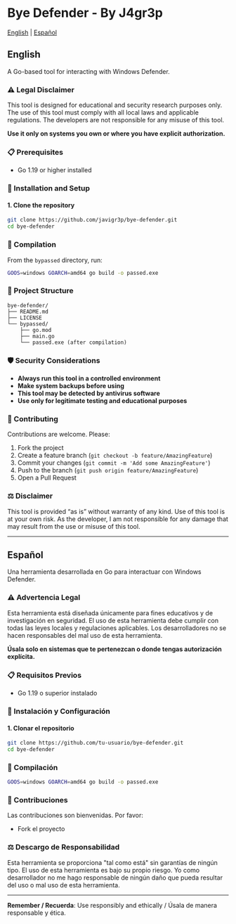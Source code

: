 # Bye Defender - By J4gr3p

[English](#english) | [Español](#español)

## English

A Go-based tool for interacting with Windows Defender.

### ⚠️ Legal Disclaimer

This tool is designed for educational and security research purposes only. The use of this tool must comply with all local laws and applicable regulations. The developers are not responsible for any misuse of this tool.

**Use it only on systems you own or where you have explicit authorization.**

### 📋 Prerequisites

- Go 1.19 or higher installed

### 🚀 Installation and Setup

#### 1. Clone the repository

```bash
git clone https://github.com/javigr3p/bye-defender.git
cd bye-defender
```

### 🔨 Compilation

From the `bypassed` directory, run:

```bash
GOOS=windows GOARCH=amd64 go build -o passed.exe
```

### 📁 Project Structure

```
bye-defender/
├── README.md
├── LICENSE
└── bypassed/
    ├── go.mod
    ├── main.go
    └── passed.exe (after compilation)
```

### 🛡️ Security Considerations

- **Always run this tool in a controlled environment**
- **Make system backups before using**
- **This tool may be detected by antivirus software**
- **Use only for legitimate testing and educational purposes**

### 🤝 Contributing

Contributions are welcome. Please:

1. Fork the project
2. Create a feature branch (`git checkout -b feature/AmazingFeature`)
3. Commit your changes (`git commit -m 'Add some AmazingFeature'`)
4. Push to the branch (`git push origin feature/AmazingFeature`)
5. Open a Pull Request

### ⚖️ Disclaimer

This tool is provided “as is” without warranty of any kind. Use of this tool is at your own risk. As the developer, I am not responsible for any damage that may result from the use or misuse of this tool.

---

## Español

Una herramienta desarrollada en Go para interactuar con Windows Defender.

### ⚠️ Advertencia Legal

Esta herramienta está diseñada únicamente para fines educativos y de investigación en seguridad. El uso de esta herramienta debe cumplir con todas las leyes locales y regulaciones aplicables. Los desarrolladores no se hacen responsables del mal uso de esta herramienta.

**Úsala solo en sistemas que te pertenezcan o donde tengas autorización explícita.**

### 📋 Requisitos Previos

- Go 1.19 o superior instalado

### 🚀 Instalación y Configuración

#### 1. Clonar el repositorio

```bash
git clone https://github.com/tu-usuario/bye-defender.git
cd bye-defender
```

### 🔨 Compilación

```bash
GOOS=windows GOARCH=amd64 go build -o passed.exe
```

### 🤝 Contribuciones

Las contribuciones son bienvenidas. Por favor:

- Fork el proyecto

### ⚖️ Descargo de Responsabilidad

Esta herramienta se proporciona "tal como está" sin garantías de ningún tipo. El uso de esta herramienta es bajo su propio riesgo. Yo como desarrollador no me hago responsable de ningún daño que pueda resultar del uso o mal uso de esta herramienta.

---

**Remember / Recuerda**: Use responsibly and ethically / Úsala de manera responsable y ética.
